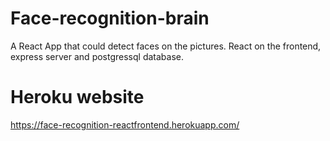# Face-recognition-brain

A React App that could detect faces on the pictures.
React on the frontend, express server and postgressql database.

# Heroku website

https://face-recognition-reactfrontend.herokuapp.com/


